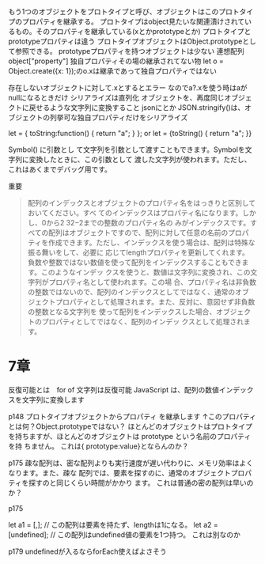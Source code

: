 ﻿もう1つのオブジェクトをプロトタイプと呼び、オブジェクトはこのプロトタイプのプロパティを継承する。
プロトタイプはobject見たいな関連漬けされているもの。そのプロパティを継承している(xとかprototypeとか)
プロトタイプとprototypeプロパティは違う
プロトタイプオブジェクトはObject.prototypeとして参照できる。
prototypeプロパティを持つオブジェクトは少ない
連想配列 object["property"]
独自プロパティその場の継承されてない物
let o = Object.create({x: 1});のo.xは継承であって独自プロパティではない

存在しないオブジェクトに対して.xとするとエラー
なのでa?.xを使う時はaがnullになるときだけ
シリアライズは直列化 オブジェクトを、再度同じオブジェクトに戻せるような文字列に変換すること
jsonにとか
JSON.stringify()は、オブジェクトの列挙可な独自プロパティだけをシリアライズ

let = { toString:function() { return "a"; } };
or
let = {toString() { return "a"; }}

Symbol() に引数とし
て文字列を引数として渡すこともできます。Symbolを文字列に変換したときに、この引数として
渡した文字列が使われます。ただし、これはあくまでデバッグ用です。

重要
> 配列のインデックスとオブジェクトのプロパティ名をはっきりと区別しておいてください。すべ
てのインデックスはプロパティ名になります。しかし、0から2
32−2までの整数のプロパティ名の
みがインデックスです。すべての配列はオブジェクトですので、配列に対して任意の名前のプロパ
ティを作成できます。ただし、インデックスを使う場合は、配列は特殊な振る舞いをして、必要に
応じてlengthプロパティを更新してくれます。
負数や整数ではない数値を使って配列をインデックスすることもできます。このようなインデッ
クスを使うと、数値は文字列に変換され、この文字列がプロパティ名として使われます。この場
合、プロパティ名は非負数の整数ではないので、配列のインデックスとしてではなく、通常のオブ
ジェクトプロパティとして処理されます。また、反対に、意図せず非負数の整数となる文字列を
使って配列をインデックスした場合、オブジェクトのプロパティとしてではなく、配列のインデッ
クスとして処理されます。

# 7章
反復可能とは　for of 文字列は反復可能
JavaScript は、配列の数値インデックスを文字列に変換します

p148
プロトタイプオブジェクトからプロパティ
を継承します
↑このプロパティとは何？Object.prototypeではない？
ほとんどのオブジェクトはプロトタイプを持ちますが、ほとんどのオブジェクトは prototype という名前のプロパティを持
ちません。
これは{ prototype:value}とならんのか？


p175
疎な配列は、密な配列よりも実行速度が遅い代わりに、メモリ効率はよくなります。また、疎な
配列では、要素を探すのに、通常のオブジェクトプロパティを探すのと同じくらい時間がかかり
ます。
これは普通の密の配列は早いのか？

p175

let a1 = [,]; // この配列は要素を持たず、lengthは1になる。
let a2 = [undefined]; // この配列はundefined値の要素を1つ持つ。
これは別なのか

p179 undefinedが入るならforEach使えばよさそう
